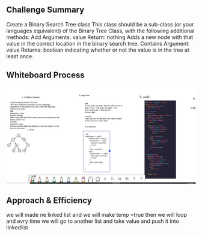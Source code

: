## Challenge Summary
Create a Binary Search Tree class
This class should be a sub-class (or your languages equivalent) of the Binary Tree Class, with the following additional methods:
Add
Arguments: value
Return: nothing
Adds a new node with that value in the correct location in the binary search tree.
Contains
Argument: value
Returns: boolean indicating whether or not the value is in the tree at least once.

## Whiteboard Process

![linked-list-zip](./img/whlab15.JPG)

## Approach & Efficiency
we will made ne linked list and we will make temp =true then we will loop and evry time we will go to another list and take value and push it into linkedlist